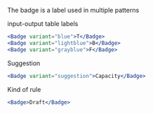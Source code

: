 The badge is a label used in multiple patterns

input-output table labels

```jsx
<Badge variant="blue">T</Badge>
<Badge variant="lightblue">B</Badge>
<Badge variant="grayblue">F</Badge>
```

Suggestion

```jsx
<Badge variant="suggestion">Capacity</Badge>
```

Kind of rule

```jsx
<Badge>Draft</Badge>
```
